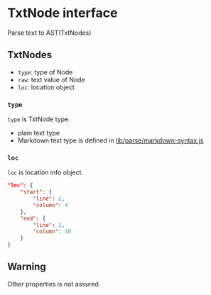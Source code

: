 # TxtNode interface

Parse text to AST(TxtNodes)

## TxtNodes

- `type`: type of Node
- `raw`: text value of Node
- `loc`: location object

### `type`

`type` is TxtNode type.

- plain text type
- Markdown text type is defined in [lib/parse/markdown-syntax.js](../lib/parse/markdown/markdown-syntax.js)

### `loc`

`loc` is location info object.

```json
"loc": {
    "start": {
        "line": 2,
        "column": 4
    },
    "end": {
        "line": 2,
        "column": 10
    }
}
```

## Warning

Other properties is not assured.